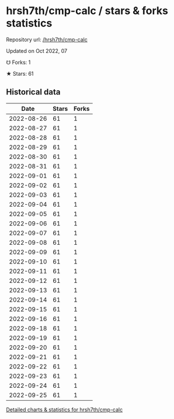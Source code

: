 # hrsh7th/cmp-calc / stars & forks statistics

Repository url: [/hrsh7th/cmp-calc](https://github.com/hrsh7th/cmp-calc)

Updated on Oct 2022, 07

☋ Forks: 1

★ Stars: 61

## Historical data
| Date | Stars | Forks |
|------|-------|-------|
| 2022-08-26 | 61 | 1 | 
| 2022-08-27 | 61 | 1 | 
| 2022-08-28 | 61 | 1 | 
| 2022-08-29 | 61 | 1 | 
| 2022-08-30 | 61 | 1 | 
| 2022-08-31 | 61 | 1 | 
| 2022-09-01 | 61 | 1 | 
| 2022-09-02 | 61 | 1 | 
| 2022-09-03 | 61 | 1 | 
| 2022-09-04 | 61 | 1 | 
| 2022-09-05 | 61 | 1 | 
| 2022-09-06 | 61 | 1 | 
| 2022-09-07 | 61 | 1 | 
| 2022-09-08 | 61 | 1 | 
| 2022-09-09 | 61 | 1 | 
| 2022-09-10 | 61 | 1 | 
| 2022-09-11 | 61 | 1 | 
| 2022-09-12 | 61 | 1 | 
| 2022-09-13 | 61 | 1 | 
| 2022-09-14 | 61 | 1 | 
| 2022-09-15 | 61 | 1 | 
| 2022-09-16 | 61 | 1 | 
| 2022-09-18 | 61 | 1 | 
| 2022-09-19 | 61 | 1 | 
| 2022-09-20 | 61 | 1 | 
| 2022-09-21 | 61 | 1 | 
| 2022-09-22 | 61 | 1 | 
| 2022-09-23 | 61 | 1 | 
| 2022-09-24 | 61 | 1 | 
| 2022-09-25 | 61 | 1 | 


[Detailed charts & statistics for hrsh7th/cmp-calc](https://reviewgithub.com/rep/hrsh7th/cmp-calc)
